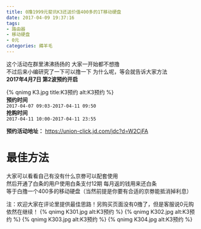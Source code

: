 ```yaml
---
title: 0撸1999元斐讯K3还送价值400多的1T移动硬盘
date: 2017-04-09 19:37:16
tags: 
- 路由器
- 移动硬盘
- 0元
categories: 薅羊毛
---
```

这个活动在群里沸沸扬扬的 大家一开始都不想撸  
不过后来小编研究了一下可以撸一下 为什么呢，等会就告诉大家方法  
**2017年4月7日 第2波预约开启**  
<!-- more -->
{% qnimg K3.jpg title:K3预约 alt:K3预约 %}  
**预约时间**  
`2017-04-07 09:03-2017-04-11 09:50`  
**抢购时间**  
`2017-04-11 10:00-2017-04-11 23:55`

**预约活动地址：** https://union-click.jd.com/jdc?d=W2CjFA

# 最佳方法
大家可以看看自己有没有什么京劵可以配套使用  
然后开通了白条的用户使用白条支付12期 每月返的钱用来还白条  
等于白撸一个400多的移动硬盘（当然前提是你要有合适的京劵能抵消掉利息）

注：欢迎大家在评论里提供最佳思路！另购买页面没有0撸了，但是客服说0元购依然在继续！
{% qnimg K301.jpg  alt:K3预约 %}
{% qnimg K302.jpg  alt:K3预约 %}
{% qnimg K303.jpg  alt:K3预约 %}
{% qnimg K304.jpg  alt:K3预约 %}